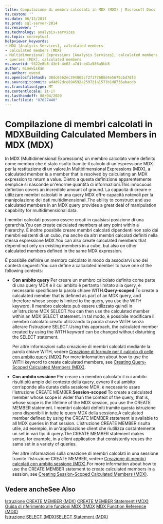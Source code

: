 ```yaml
---
title: Compilazione di membri calcolati in MDX (MDX) | Microsoft Docs
ms.custom: ''
ms.date: 06/13/2017
ms.prod: sql-server-2014
ms.reviewer: ''
ms.technology: analysis-services
ms.topic: conceptual
helpviewer_keywords:
- MDX [Analysis Services], calculated members
- calculated members [MDX]
- Multidimensional Expressions [Analysis Services], calculated members
- queries [MDX], calculated members
ms.assetid: 9322e8b8-43e1-4e02-a7d1-e41a586a5bb8
author: minewiskan
ms.author: owend
ms.openlocfilehash: 30dc6562ec394065cf2f177608d4e5679cbd7df3
ms.sourcegitcommit: ad4d92dce894592a259721a1571b1d8736abacdb
ms.translationtype: MT
ms.contentlocale: it-IT
ms.lasthandoff: 08/04/2020
ms.locfileid: "87627440"
---
```

# <a name="building-calculated-members-in-mdx-mdx"></a><span data-ttu-id="95d8e-102">Compilazione di membri calcolati in MDX</span><span class="sxs-lookup"><span data-stu-id="95d8e-102">Building Calculated Members in MDX (MDX)</span></span>
  <span data-ttu-id="95d8e-103">In MDX (Multidimensional Expressions) un membro calcolato viene definito come membro che è stato risolto tramite il calcolo di un'espressione MDX per la restituzione di un valore.</span><span class="sxs-lookup"><span data-stu-id="95d8e-103">In Multidimensional Expressions (MDX), a calculated member is a member that is resolved by calculating an MDX expression to return a value.</span></span> <span data-ttu-id="95d8e-104">Dietro a questa definizione apparentemente semplice si nasconde un'enorme quantità di informazioni.</span><span class="sxs-lookup"><span data-stu-id="95d8e-104">This innocuous definition covers an incredible amount of ground.</span></span> <span data-ttu-id="95d8e-105">La capacità di creare e utilizzare membri calcolati in una query MDX offre capacità notevoli per la manipolazione dei dati multidimensionali.</span><span class="sxs-lookup"><span data-stu-id="95d8e-105">The ability to construct and use calculated members in an MDX query provides a great deal of manipulation capability for multidimensional data.</span></span>  
  
 <span data-ttu-id="95d8e-106">I membri calcolati possono essere creati in qualsiasi posizione di una gerarchia.</span><span class="sxs-lookup"><span data-stu-id="95d8e-106">You can create calculated members at any point within a hierarchy.</span></span> <span data-ttu-id="95d8e-107">È inoltre possibile creare membri calcolati dipendenti non solo dai membri esistenti di un cubo, ma anche da altri membri calcolati definiti nella stessa espressione MDX.</span><span class="sxs-lookup"><span data-stu-id="95d8e-107">You can also create calculated members that depend not only on existing members in a cube, but also on other calculated members defined in the same MDX expression.</span></span>  
  
 <span data-ttu-id="95d8e-108">È possibile definire un membro calcolato in modo da associarvi uno dei contesti seguenti:</span><span class="sxs-lookup"><span data-stu-id="95d8e-108">You can define a calculated member to have one of the following contexts:</span></span>  
  
-   <span data-ttu-id="95d8e-109">**Con ambito query** Per creare un membro calcolato definito come parte di una query MDX e il cui ambito è pertanto limitato alla query, è necessario specificare la parola chiave WITH.</span><span class="sxs-lookup"><span data-stu-id="95d8e-109">**Query-scoped** To create a calculated member that is defined as part of an MDX query, and therefore whose scope is limited to the query, you use the WITH keyword.</span></span> <span data-ttu-id="95d8e-110">Il membro calcolato può essere utilizzato quindi in un'istruzione MDX SELECT.</span><span class="sxs-lookup"><span data-stu-id="95d8e-110">You can then use the calculated member within an MDX SELECT statement.</span></span> <span data-ttu-id="95d8e-111">In tal modo, è possibile modificare il membro calcolato creato utilizzando la parola chiave WITH senza alterare l'istruzione SELECT.</span><span class="sxs-lookup"><span data-stu-id="95d8e-111">Using this approach, the calculated member created by using the WITH keyword can be changed without disturbing the SELECT statement.</span></span>  
  
     <span data-ttu-id="95d8e-112">Per altre informazioni sulla creazione di membri calcolati mediante la parola chiave WITH, vedere [Creazione di formule per il calcolo di celle con ambito query &#40;MDX&#41;](mdx-calculated-members-query-scoped-calculated-members.md).</span><span class="sxs-lookup"><span data-stu-id="95d8e-112">For more information about how to use the WITH keyword to create calculated members, see [Creating Query-Scoped Calculated Members &#40;MDX&#41;](mdx-calculated-members-query-scoped-calculated-members.md).</span></span>  
  
-   <span data-ttu-id="95d8e-113">**Con ambito sessione** Per creare un membro calcolato il cui ambito risulti più ampio del contesto della query, ovvero il cui ambito corrisponde alla durata della sessione MDX, è necessario usare l'istruzione CREATE MEMBER.</span><span class="sxs-lookup"><span data-stu-id="95d8e-113">**Session-scoped** To create a calculated member whose scope is wider than the context of the query, that is, whose scope is the lifetime of the MDX session, you use the CREATE MEMBER statement.</span></span> <span data-ttu-id="95d8e-114">I membri calcolati definiti tramite questa istruzione sono disponibili in tutte le query MDX della sessione.</span><span class="sxs-lookup"><span data-stu-id="95d8e-114">A calculated member defined by using the CREATE MEMBER statement is available to all MDX queries in that session.</span></span> <span data-ttu-id="95d8e-115">L'istruzione CREATE MEMBER risulta utile, ad esempio, in un'applicazione client che riutilizza costantemente un set in vari tipi di query.</span><span class="sxs-lookup"><span data-stu-id="95d8e-115">The CREATE MEMBER statement makes sense, for example, in a client application that consistently reuses the same set in a variety of queries.</span></span>  
  
     <span data-ttu-id="95d8e-116">Per altre informazioni sulla creazione di membri calcolati in una sessione tramite l'istruzione CREATE MEMBER, vedere [Creazione di membri calcolati con ambito sessione &#40;MDX&#41;](mdx-calculated-members-session-scoped-calculated-members.md).</span><span class="sxs-lookup"><span data-stu-id="95d8e-116">For more information about how to use the CREATE MEMBER statement to create calculated members in a session, see [Creating Session-Scoped Calculated Members &#40;MDX&#41;](mdx-calculated-members-session-scoped-calculated-members.md).</span></span>  
  
## <a name="see-also"></a><span data-ttu-id="95d8e-117">Vedere anche</span><span class="sxs-lookup"><span data-stu-id="95d8e-117">See Also</span></span>  
 <span data-ttu-id="95d8e-118">[Istruzione CREATE MEMBER &#40;MDX&#41;](/sql/mdx/mdx-data-definition-create-member) </span><span class="sxs-lookup"><span data-stu-id="95d8e-118">[CREATE MEMBER Statement &#40;MDX&#41;](/sql/mdx/mdx-data-definition-create-member) </span></span>  
 <span data-ttu-id="95d8e-119">[Guida di riferimento alle funzioni MDX &#40;&#41;MDX](/sql/mdx/mdx-function-reference-mdx) </span><span class="sxs-lookup"><span data-stu-id="95d8e-119">[MDX Function Reference &#40;MDX&#41;](/sql/mdx/mdx-function-reference-mdx) </span></span>  
 [<span data-ttu-id="95d8e-120">Istruzione SELECT &#40;MDX&#41;</span><span class="sxs-lookup"><span data-stu-id="95d8e-120">SELECT Statement &#40;MDX&#41;</span></span>](/sql/mdx/mdx-data-manipulation-select)  
  
  
